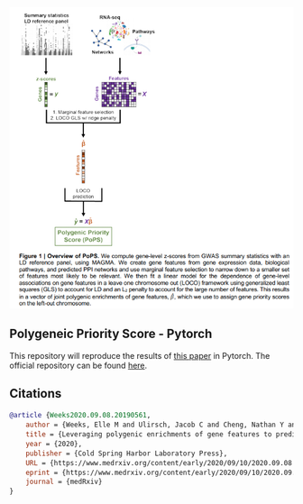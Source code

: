 <img src="./pops.png" width="600px"></img>

## Polygeneic Priority Score - Pytorch

This repository will reproduce the results of <a href="https://www.medrxiv.org/content/10.1101/2020.09.08.20190561v1">this paper</a> in Pytorch. The official repository can be found <a href="https://github.com/FinucaneLab/pops">here</a>.

## Citations

```bibtex
@article {Weeks2020.09.08.20190561,
	author = {Weeks, Elle M and Ulirsch, Jacob C and Cheng, Nathan Y and Trippe, Brian L and Fine, Rebecca S and Miao, Jenkai and Patwardhan, Tejal A and Kanai, Masahiro and Nasser, Joseph and Fulco, Charles P and Tashman, Katherine C and Aguet, Francois and Li, Taibo and Ordovas-Montanes, Jose and Smillie, Christopher S and Biton, Moshe and Shalek, Alex K and Ananthakrishnan, Ashwin N and Xavier, Ramnik J and Regev, Aviv and Gupta, Rajat M and Lage, Kasper and Ardlie, Kristin G and Hirschhorn, Joel N and Lander, Eric S and Engreitz, Jesse M and Finucane, Hilary K},
	title = {Leveraging polygenic enrichments of gene features to predict genes underlying complex traits and diseases},
	year = {2020},
	publisher = {Cold Spring Harbor Laboratory Press},
	URL = {https://www.medrxiv.org/content/early/2020/09/10/2020.09.08.20190561},
	eprint = {https://www.medrxiv.org/content/early/2020/09/10/2020.09.08.20190561.full.pdf},
	journal = {medRxiv}
}
```
